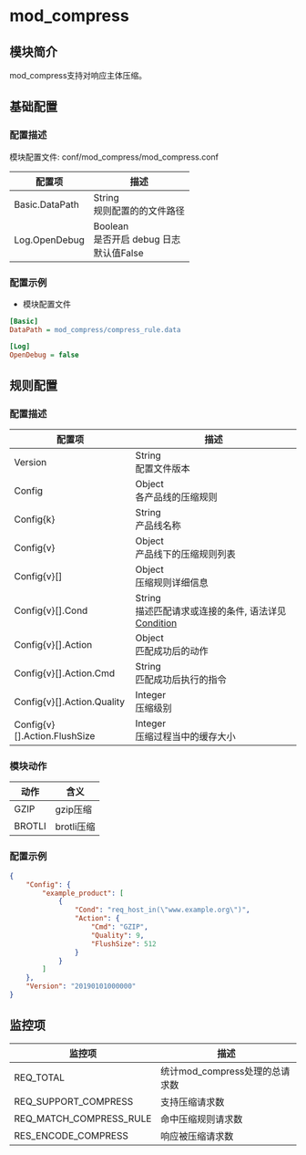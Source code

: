 # mod_compress

## 模块简介

mod_compress支持对响应主体压缩。

## 基础配置

### 配置描述

模块配置文件: conf/mod_compress/mod_compress.conf

| 配置项                | 描述                                        |
| ---------------------| ------------------------------------------- |
| Basic.DataPath            | String<br>规则配置的的文件路径 |
| Log.OpenDebug           | Boolean<br>是否开启 debug 日志<br>默认值False |

### 配置示例

- 模块配置文件

```ini
[Basic]
DataPath = mod_compress/compress_rule.data

[Log]
OpenDebug = false
```

## 规则配置

### 配置描述

| 配置项  | 描述                                                           |
| ------- | -------------------------------------------------------------- |
| Version | String<br>配置文件版本 |
| Config | Object<br>各产品线的压缩规则 |
| Config{k} | String<br>产品线名称 |
| Config{v} | Object<br>产品线下的压缩规则列表 |
| Config{v}[] | Object<br>压缩规则详细信息 |
| Config{v}[].Cond | String<br>描述匹配请求或连接的条件, 语法详见[Condition](../../condition/condition_grammar.md) |
| Config{v}[].Action | Object<br>匹配成功后的动作|
| Config{v}[].Action.Cmd | String<br>匹配成功后执行的指令 |
| Config{v}[].Action.Quality | Integer<br>压缩级别 |
| Config{v}[].Action.FlushSize | Integer<br>压缩过程当中的缓存大小 |

### 模块动作

| 动作                    | 含义                     |
| ------------------------| -------------------------|
| GZIP                    | gzip压缩                 |
| BROTLI                    | brotli压缩                 |

### 配置示例

```json
{
    "Config": {
        "example_product": [
            {
                "Cond": "req_host_in(\"www.example.org\")",
                "Action": {
                    "Cmd": "GZIP",
                    "Quality": 9,
                    "FlushSize": 512
                }
            }
        ]
    },
    "Version": "20190101000000"
}
```

## 监控项

| 监控项                   | 描述                              |
| ----------------------- | --------------------------------- |
| REQ_TOTAL               |统计mod_compress处理的总请求数        |
| REQ_SUPPORT_COMPRESS    |支持压缩请求数                       |
| REQ_MATCH_COMPRESS_RULE |命中压缩规则请求数                    |
| RES_ENCODE_COMPRESS     |响应被压缩请求数                      |
